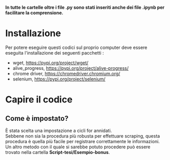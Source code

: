 **In tutte le cartelle oltre i file .py sono stati inseriti anche dei file .ipynb per facilitare la comprensione.**  
# Installazione  
Per potere eseguire questi codici sul proprio computer deve essere eseguita l'installazione dei seguenti pacchetti :
- wget, https://pypi.org/project/wget/
- alive_progress, https://pypi.org/project/alive-progress/
- chrome driver, https://chromedriver.chromium.org/
- selenium, https://pypi.org/project/selenium/

# Capire il codice 
## Come è impostato?
È stata scelta una impostazione a cicli for annidati.  
Sebbene non sia la procedura più robusta per effettuare scraping, questa procedura è quella più facile per registrare correttamente le informazioni.  
Un altro metodo con il quale si sarebbe potuto procedere può essere trovato nella cartella **Script-tesi/Esempio-bonus**.  

